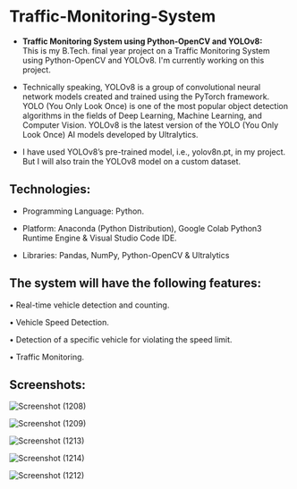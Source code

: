 <h1>Traffic-Monitoring-System</h1>



* <strong>Traffic Monitoring System using Python-OpenCV and YOLOv8:</strong><br>
This is my B.Tech. final year project on a Traffic Monitoring System using Python-OpenCV and YOLOv8. I'm currently working on this project.

* Technically speaking, YOLOv8 is a group of convolutional neural network models created and trained using the PyTorch framework. YOLO (You Only Look Once) is one of the most popular object detection algorithms in the fields of Deep Learning, Machine Learning, and Computer Vision. YOLOv8 is the latest version of the YOLO (You Only Look Once) AI models developed by Ultralytics.

*	I have used YOLOv8’s pre-trained model, i.e., yolov8n.pt, in my project. But I will also train the YOLOv8 model on a custom dataset.

<h2>Technologies:</h2>

*	Programming Language: Python.

*	Platform: Anaconda (Python Distribution), Google Colab Python3 Runtime Engine & Visual Studio Code IDE.

* Libraries: Pandas, NumPy, Python-OpenCV & Ultralytics

<h2>The system will have the following features:</h2>

•	Real-time vehicle detection and counting.

•	Vehicle Speed Detection.

•	Detection of a specific vehicle for violating the speed limit.

•	Traffic Monitoring.


<h2>Screenshots:</h2>

![Screenshot (1208)](https://github.com/DebajyotiTalukder2001/Traffic-Monitoring-System/assets/136104351/dc1257cb-132b-4f98-b63f-f4c4b99d4a76)


![Screenshot (1209)](https://github.com/DebajyotiTalukder2001/Traffic-Monitoring-System/assets/136104351/d0de50da-8ad5-47df-b346-38261bdf959e)

![Screenshot (1213)](https://github.com/DebajyotiTalukder2001/Traffic-Monitoring-System/assets/136104351/776d4726-0aa8-403c-a128-8c8236f0cbd3)

![Screenshot (1214)](https://github.com/DebajyotiTalukder2001/Traffic-Monitoring-System/assets/136104351/407033de-564f-4b70-a482-1093dccd0f06)


![Screenshot (1212)](https://github.com/DebajyotiTalukder2001/Traffic-Monitoring-System/assets/136104351/74cbb6d8-1781-4fab-958a-8d8650193e51)


